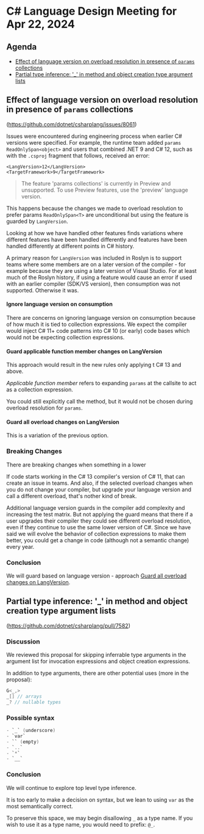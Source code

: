 # C# Language Design Meeting for Apr 22, 2024

## Agenda

- [Effect of language version on overload resolution in presence of `params` collections](#effect-of-language-version-on-overload-resolution-in-presence-of-params-collections)
- [Partial type inference: '_' in method and object creation type argument lists](#partial-type-inference-_-in-method-and-object-creation-type-argument-lists)

## Effect of language version on overload resolution in presence of `params` collections

(https://github.com/dotnet/csharplang/issues/8061)

Issues were encountered during engineering process when earlier C# versions were specified.  For example, the runtime team added `params ReadOnlySpan<object>` and users that combined .NET 9 and C# 12, such as with the `.csproj` fragment that follows, received an error:

```dotnetcli
<LangVersion>12</LangVersion>
<TargetFramework>9</TargetFramework>
```

> The feature 'params collections' is currently in Preview and unsupported. To use Preview features, use the 'preview' language version.

This happens because the changes we made to overload resolution to prefer params `ReadOnlySpan<T>` are unconditional but using the feature is guarded by `LangVersion`.

Looking at how we have handled other features finds variations where different features have been handled differently and features have been handled differently at different points in C# history.

A primary reason for `LangVersion` was included in Roslyn is to support teams where some members are on a later version of the compiler - for example because they are using a later version of Visual Studio. For at least much of the Roslyn history, if using a feature would cause an error if used with an earlier compiler (SDK/VS version), then consumption was not supported. Otherwise it was.

#### Ignore language version on consumption

There are concerns on ignoring language version on consumption because of how much it is tied to collection expressions. We expect the compiler would inject C# 11+ code patterns into C# 10 (or early) code bases which would not be expecting collection expressions.

#### Guard applicable function member changes on LangVersion

This approach would result in the new rules only applying t C# 13 and above.

_Applicable function member_ refers to expanding `params` at the callsite to act as a collection expression.

You could still explicitly call the method, but it would not be chosen during overload resolution for `params`.

#### Guard all overload changes on LangVersion

This is a variation of the previous option.

### Breaking Changes

There are breaking changes when something in a lower

If code starts working in the C# 13 compiler's version of C# 11, that can create an issue in teams. And also, if the selected overload changes when you do not change your compiler, but upgrade your language version and call a different overload, that's nother kind of break.

Additional language version guards in the compiler add complexity and increasing the test matrix. But not applying the guard means that there if a user upgrades their compiler they could see different overload resolution, even if they continue to use the same lower version of C#. Since we have said we will evolve the behavior of collection expressions to make them better, you could get a change in code (although not a semantic change) every year.

### Conclusion

We will guard based on language version - approach [Guard all overload changes on LangVersion](#guard-applicable-function-member-changes-on-langversion).


## Partial type inference: '_' in method and object creation type argument lists

(https://github.com/dotnet/csharplang/pull/7582)

### Discussion

We reviewed this proposal for skipping inferrable type arguments in the argument list for invocation expressions and object creation expressions.
 
In addition to type arguments, there are other potential uses (more in the proposal):

```csharp
G<_,>
_[] // arrays
_? // nullable types
```

### Possible syntax

```csharp
- `_` (underscore)
- `var`
- `` (empty)
- `..`
- `*`
- `__`
```

### Conclusion

We will continue to explore top level type inference.

It is too early to make a decision on syntax, but we lean to using `var` as the most semantically correct.

To preserve this space, we may begin disallowing `_` as a type name. If you wish to use it as a type name, you would need to prefix: `@_`.
